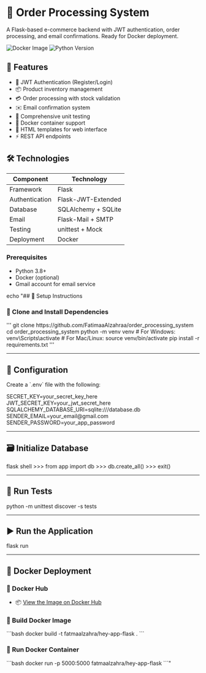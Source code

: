 # 🛒 Order Processing System

A Flask-based e-commerce backend with JWT authentication, order processing, and email confirmations. Ready for Docker deployment.

![Docker Image](https://img.shields.io/docker/pulls/fatmaalzahra/hey-app-flask) 
![Python Version](https://img.shields.io/badge/python-3.8%2B-blue)

## 🌟 Features

- 🔐 JWT Authentication (Register/Login)
- 📦 Product inventory management
- 💳 Order processing with stock validation
- ✉️ Email confirmation system
- 🧪 Comprehensive unit testing
- 🐳 Docker container support
- 📝 HTML templates for web interface
- ⚡ REST API endpoints

## 🛠️ Technologies

| Component          | Technology               |
|--------------------|--------------------------|
| Framework          | Flask                    |
| Authentication     | Flask-JWT-Extended       |
| Database           | SQLAlchemy + SQLite      |
| Email              | Flask-Mail + SMTP        |
| Testing            | unittest + Mock          |
| Deployment         | Docker                   |



### Prerequisites
- Python 3.8+
- Docker (optional)
- Gmail account for email service

echo "## 🚀 Setup Instructions

### 🔹 Clone and Install Dependencies

<p>'''
git clone https://github.com/FatimaaAlzahraa/order_processing_system
cd order_processing_system
python -m venv venv
# For Windows:
venv\Scripts\activate
# For Mac/Linux:
source venv/bin/activate
pip install -r requirements.txt
''' <p>

---

## 🔐 Configuration

Create a \`.env\` file with the following:

<p>
SECRET_KEY=your_secret_key_here
JWT_SECRET_KEY=your_jwt_secret_here
SQLALCHEMY_DATABASE_URI=sqlite:///database.db
SENDER_EMAIL=your_email@gmail.com
SENDER_PASSWORD=your_app_password
<P>

---

## 🗃️ Initialize Database

<P>
flask shell
>>> from app import db
>>> db.create_all()
>>> exit()
<P>

---

## 🧪 Run Tests

<P>
python -m unittest discover -s tests
<P>

---

## ▶️ Run the Application

<p>
flask run
<P>

---

## 🐳 Docker Deployment

### 🔹 Docker Hub

- 📦 [View the Image on Docker Hub](https://hub.docker.com/r/fatmaalzahra/hey-app-flask)

### 🔹 Build Docker Image

\`\`\`bash
docker build -t fatmaalzahra/hey-app-flask .
\`\`\`

### 🔹 Run Docker Container

\`\`\`bash
docker run -p 5000:5000 fatmaalzahra/hey-app-flask
\`\`\`" 
